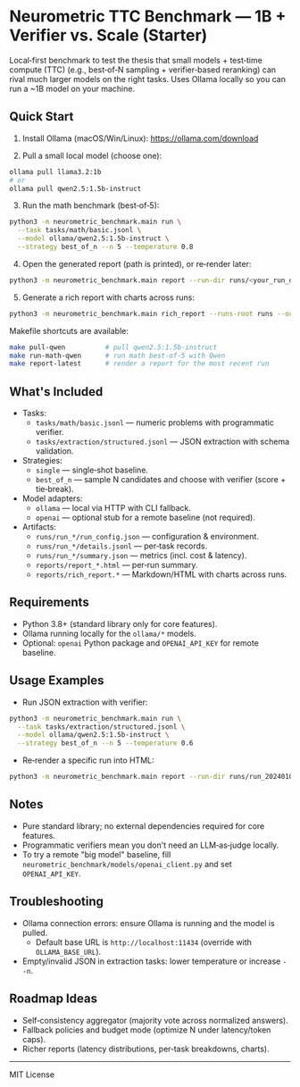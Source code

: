 # Neurometric TTC Benchmark — 1B + Verifier vs. Scale (Starter)

Local‑first benchmark to test the thesis that small models + test‑time compute (TTC)
(e.g., best‑of‑N sampling + verifier‑based reranking) can rival much larger models on
the right tasks. Uses Ollama locally so you can run a ~1B model on your machine.

## Quick Start

1) Install Ollama (macOS/Win/Linux): https://ollama.com/download

2) Pull a small local model (choose one):

```bash
ollama pull llama3.2:1b
# or
ollama pull qwen2.5:1.5b-instruct
```

3) Run the math benchmark (best‑of‑5):

```bash
python3 -m neurometric_benchmark.main run \
  --task tasks/math/basic.jsonl \
  --model ollama/qwen2.5:1.5b-instruct \
  --strategy best_of_n --n 5 --temperature 0.8
```

4) Open the generated report (path is printed), or re‑render later:

```bash
python3 -m neurometric_benchmark.main report --run-dir runs/<your_run_dir>
```

5) Generate a rich report with charts across runs:

```bash
python3 -m neurometric_benchmark.main rich_report --runs-root runs --out-dir reports
```

Makefile shortcuts are available:

```bash
make pull-qwen          # pull qwen2.5:1.5b-instruct
make run-math-qwen      # run math best‑of‑5 with Qwen
make report-latest      # render a report for the most recent run
```

## What's Included

- Tasks:
  - `tasks/math/basic.jsonl` — numeric problems with programmatic verifier.
  - `tasks/extraction/structured.jsonl` — JSON extraction with schema validation.
- Strategies:
  - `single` — single‑shot baseline.
  - `best_of_n` — sample N candidates and choose with verifier (score + tie‑break).
- Model adapters:
  - `ollama` — local via HTTP with CLI fallback.
  - `openai` — optional stub for a remote baseline (not required).
- Artifacts:
  - `runs/run_*/run_config.json` — configuration & environment.
  - `runs/run_*/details.jsonl` — per‑task records.
  - `runs/run_*/summary.json` — metrics (incl. cost & latency).
  - `reports/report_*.html` — per‑run summary.
  - `reports/rich_report.*` — Markdown/HTML with charts across runs.

## Requirements

- Python 3.8+ (standard library only for core features).
- Ollama running locally for the `ollama/*` models.
- Optional: `openai` Python package and `OPENAI_API_KEY` for remote baseline.

## Usage Examples

- Run JSON extraction with verifier:

```bash
python3 -m neurometric_benchmark.main run \
  --task tasks/extraction/structured.jsonl \
  --model ollama/qwen2.5:1.5b-instruct \
  --strategy best_of_n --n 5 --temperature 0.6
```

- Re‑render a specific run into HTML:

```bash
python3 -m neurometric_benchmark.main report --run-dir runs/run_20240101_123456
```

## Notes

- Pure standard library; no external dependencies required for core features.
- Programmatic verifiers mean you don't need an LLM‑as‑judge locally.
- To try a remote "big model" baseline, fill `neurometric_benchmark/models/openai_client.py` and set `OPENAI_API_KEY`.

## Troubleshooting

- Ollama connection errors: ensure Ollama is running and the model is pulled.
  - Default base URL is `http://localhost:11434` (override with `OLLAMA_BASE_URL`).
- Empty/invalid JSON in extraction tasks: lower temperature or increase `--n`.

## Roadmap Ideas

- Self‑consistency aggregator (majority vote across normalized answers).
- Fallback policies and budget mode (optimize N under latency/token caps).
- Richer reports (latency distributions, per‑task breakdowns, charts).

---

MIT License
